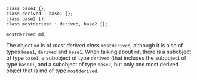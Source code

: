 ```
class base1 {};
class derived : base1 {};
class base2 {};
class mostderived : derived, base2 {};

mostderived md;
```

The object `md` is of *most derived class* `mostderived`, although it is also of types `base1`, `derived` and `base1`.
When talking about `md`, there is a subobject of type `base1`, a subobject of type `derived` (that includes the subobject of type `base1)`,
and a subobject of type `base2`, but only one most derived object that is md of type `mostderived`.
